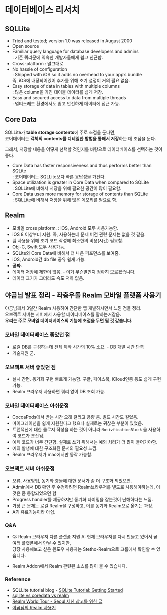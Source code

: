 # 데이터베이스 리서치

## SQLLite

* Tried and tested; version 1.0 was released in August 2000
* Open source
* Familiar query language for database developers and admins  
  : 기존 쿼리문에 익숙한 개발자들에게 쉽고 친근함.
* Cross-platform : 말그대로
* No hassle of configuration  
  : Shipped with iOS so it adds no overhead to your app’s bundle  
    즉, iOS에 내장되어있어 추가를 위해 초기 설정이 거의 필요 없음.
* Easy storage of data in tables with multiple columns  
  : 많은 column을 가진 테이블 데이터를 쉽게 저장.
* Easy and secured access to data from multiple threads  
  : 멀티스레드 환경에서도 쉽고 안전하게 데이터에 접근 가능.

## Core Data
SQLLite가 **table storage contents**에 주로 초점을 둔다면,  
코어데이터는 **객체의 contents를 디테일한 방법을 통해서 저장**하는 데 초점을 둔다.

그래서, 저장할 내용을 어떻게 선택할 것인지를 바탕으로 데이터베이스를 선택하는 것이 좋다.

* Core Data has faster responsiveness and thus performs better than SQLite  
  : 코어데이터는 SQLLite보다 빠른 응답성을 가진다.
* Space utilization is greater in Core Data when compared to SQLite  
  : SQLLite에 비해서 저장을 위해 필요한 공간이 많이 필요함.
* Core Data uses more memory for storage of contents than SQLite  
  : SQLLite에 비해서 저장을 위해 많은 메모리를 필요로 함.

## Realm
* 모바일 cross platform.
  : iOS, Android 모두 사용가능함.
* iOS 8 이상부터 지원. 즉, 사용하는데 문제 버전 관련 문제는 없을 것 같음.
* 렘 사용을 위해 초기 코드 작성에 최소한의 비용(시간) 필요함.
* Obj-C, Swift 모두 사용가능.
* SQLite와 Core Data에 비해서 더 나은 퍼포먼스를 보여줌.
* iOS, Android간 db file 공유 쉽게 가능.
* **공짜.**
* 데이터 저장에 제한이 없음. - 이거 무슨말인지 정확히 모르겠습니다.
* 데이터 크기가 크더라도 속도 저하 없음.

## 야곰님 발표 정리 - 좌충우돌 Realm 모바일 플랫폼 사용기
야곰님께서 3일간 Realm 사용하여 간단한 앱 개발하시면서 느낀 점들 정리.  
오브젝트 서버는 서버에서 사용할 데이터베이스를 말하는거같음.  
**우리는 주로 모바일 데이터베이스의 기능에 초점을 두면 될 것 같습니다.**

### 모바일 데이터베이스 좋았던 점
* 로컬 DB를 구성하는데 전체 제작 시간의 10% 소요. - DB 개발 시간 단축
* 기술지원 굳.

### 오브젝트 서버 좋았던 점
* 설치 간편. 동기화 구현 빠르게 가능함. 구글, 페이스북, iCloud인증 등도 쉽게 구현 가능.
* Realm 브라우저 사용하면 쿼리 없이 DB 조회 가능.

### 모바일 데이터베이스 아쉬운점
* CocoaPods에서 받는 시간 오래 걸리고 용량 큼. 빌드 시간도 길었음.
* 마이그레이션을 쉽게 지원한다고 했으나 실제로는 귀찮은 부분이 있었음.
* 트랜잭션에 대한 클로저 작성을 하는 것이 아니라 `NotivficationBlock` 을 사용하여 코드가 분산됨.
* 예제 코드가 너무 간단함. 실제로 쓰기 위해서는 예외 처리가 더 많이 들어가야함.
* 예외 발생에 대한 구조화된 문서의 필요성 느낌.
* Realm 브라우저가 mac에서만 동작 가능함.

### 오브젝트 서버 아쉬운점
* 오류, 사용방법, 동기화 충돌에 대한 문서가 좀 더 구조화 되었으면.
* Admin에서 DB 확인 후 수정하려면 Realm브라우저를 별도로 사용해야하는데, 이것은 좀 통합되었으면 함
* Progress handler를 제공하지만 동기화 타이밍을 잡는것이 난해하다는 느낌.
* 가장 큰 문제는 로컬 Realm을 구성하고, 이를 동기화 Realm으로 옮기는 과정.
* API 유료기능이라 아쉽.

### Q&A

* Q: Realm 브라우저 다른 플랫폼 지원
A: 현재 브라우저를 다시 만들고 있어서 곧 여러 플랫폼에서 만날 수 있지만,  
  당장 사용해보고 싶은 윈도우 사용자는 Stetho-Realm으로 크롬에서 확인할 수 있습니다.

* Realm Addon에서 Realm 관련된 소스를 많이 볼 수 있습니다.

### Reference

* SQLLite tutorial blog - [SQLite Tutorial: Getting Started](https://www.raywenderlich.com/123579/sqlite-tutorial-swift)
* [sqllite vs coredata vs realm](https://medium.com/@hiddenbrains/sqlite-core-data-and-realm-which-one-to-choose-for-ios-database-b12c0cd424df)
* [Realm World Tour - Seoul 세션 참고를 위한 글](http://sonim1.tistory.com/192)
* [야곰님의 Realm 사용기](https://news.realm.io/kr/news/develop-app-in-3-days-with-rmp/)

